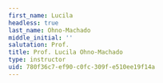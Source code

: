 ```yaml
---
first_name: Lucila
headless: true
last_name: Ohno-Machado
middle_initial: ''
salutation: Prof.
title: Prof. Lucila Ohno-Machado
type: instructor
uid: 780f36c7-ef90-c0fc-309f-e510ee19f14a
---
```

